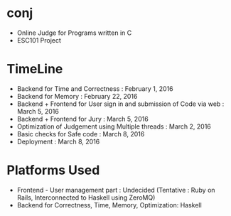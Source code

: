 # conj
* Online Judge for Programs written in C
* ESC101 Project 

# TimeLine
* Backend for Time and Correctness : February 1, 2016 
* Backend for Memory : February 22, 2016 
* Backend + Frontend for User sign in and submission of Code via web :  March 5, 2016
* Backend + Frontend for Jury : March 5, 2016 
* Optimization of Judgement using Multiple threads : March 2, 2016
* Basic checks for Safe code : March 8, 2016
* Deployment : March 8, 2016
 
# Platforms Used
* Frontend - User management part : Undecided (Tentative : Ruby on Rails, Interconnected to Haskell using ZeroMQ)
* Backend for Correctness, Time, Memory, Optimization: Haskell
